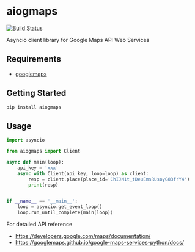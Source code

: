 # aiogmaps
[![Build Status](https://travis-ci.org/hzlmn/aiogmaps.svg?branch=master)](https://travis-ci.org/hzlmn/aiogmaps)

Asyncio client library for Google Maps API Web Services

## Requirements

- [googlemaps](https://github.com/googlemaps/google-maps-services-python)


## Getting Started

```sh
pip install aiogmaps
```

## Usage

```python
import asyncio

from aiogmaps import Client

async def main(loop):
    api_key = 'xxx'
    async with Client(api_key, loop=loop) as client:
        resp = client.place(place_id='ChIJN1t_tDeuEmsRUsoyG83frY4')
        print(resp)


if __name__ == '__main__':
    loop = asyncio.get_event_loop()
    loop.run_until_complete(main(loop))

```

For detailed API reference
- https://developers.google.com/maps/documentation/
- https://googlemaps.github.io/google-maps-services-python/docs/
